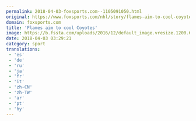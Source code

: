 ```yaml
---
permalink: 2018-04-03-foxsports.com--1105091050.html
original: https://www.foxsports.com/nhl/story/flames-aim-to-cool-coyotes-040218
domain: foxsports.com
title: 'Flames aim to cool Coyotes'
image: https://b.fssta.com/uploads/2016/12/default_image.vresize.1200.630.high.0.png
date: 2018-04-03 03:29:21
category: sport
translations: 
 - 'es'
 - 'de'
 - 'ru'
 - 'ja'
 - 'fr'
 - 'it'
 - 'zh-CN'
 - 'zh-TW'
 - 'ar'
 - 'pt'
 - 'hy'
---
```


